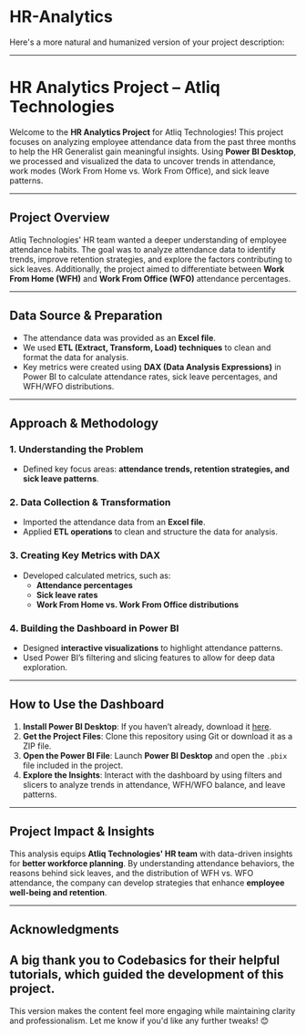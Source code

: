 # HR-Analytics
Here's a more natural and humanized version of your project description:  

---

# **HR Analytics Project – Atliq Technologies**  

Welcome to the **HR Analytics Project** for Atliq Technologies! This project focuses on analyzing employee attendance data from the past three months to help the HR Generalist gain meaningful insights. Using **Power BI Desktop**, we processed and visualized the data to uncover trends in attendance, work modes (Work From Home vs. Work From Office), and sick leave patterns.  

---

## **Project Overview**  

Atliq Technologies' HR team wanted a deeper understanding of employee attendance habits. The goal was to analyze attendance data to identify trends, improve retention strategies, and explore the factors contributing to sick leaves. Additionally, the project aimed to differentiate between **Work From Home (WFH)** and **Work From Office (WFO)** attendance percentages.  

---

## **Data Source & Preparation**  

- The attendance data was provided as an **Excel file**.  
- We used **ETL (Extract, Transform, Load) techniques** to clean and format the data for analysis.  
- Key metrics were created using **DAX (Data Analysis Expressions)** in Power BI to calculate attendance rates, sick leave percentages, and WFH/WFO distributions.  

---

## **Approach & Methodology**  

### **1. Understanding the Problem**  
- Defined key focus areas: **attendance trends, retention strategies, and sick leave patterns**.  

### **2. Data Collection & Transformation**  
- Imported the attendance data from an **Excel file**.  
- Applied **ETL operations** to clean and structure the data for analysis.  

### **3. Creating Key Metrics with DAX**  
- Developed calculated metrics, such as:  
  - **Attendance percentages**  
  - **Sick leave rates**  
  - **Work From Home vs. Work From Office distributions**  

### **4. Building the Dashboard in Power BI**  
- Designed **interactive visualizations** to highlight attendance patterns.  
- Used Power BI’s filtering and slicing features to allow for deep data exploration.  

---

## **How to Use the Dashboard**  

1. **Install Power BI Desktop**: If you haven’t already, download it [here](https://www.microsoft.com/en-us/download/details.aspx?id=58494).  
2. **Get the Project Files**: Clone this repository using Git or download it as a ZIP file.  
3. **Open the Power BI File**: Launch **Power BI Desktop** and open the `.pbix` file included in the project.  
4. **Explore the Insights**: Interact with the dashboard by using filters and slicers to analyze trends in attendance, WFH/WFO balance, and leave patterns.  

---

## **Project Impact & Insights**  

This analysis equips **Atliq Technologies' HR team** with data-driven insights for **better workforce planning**. By understanding attendance behaviors, the reasons behind sick leaves, and the distribution of WFH vs. WFO attendance, the company can develop strategies that enhance **employee well-being and retention**.  

---

## **Acknowledgments**  

A big thank you to **Codebasics** for their helpful tutorials, which guided the development of this project.
---

This version makes the content feel more engaging while maintaining clarity and professionalism. Let me know if you'd like any further tweaks! 😊
